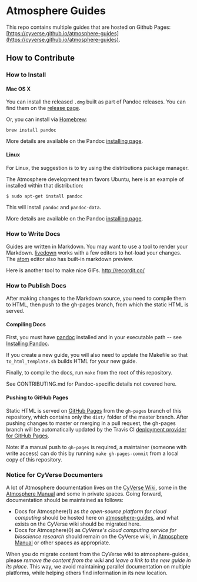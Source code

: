 # Atmosphere Guides

This repo contains multiple guides that are hosted on Github Pages:
[https://cyverse.github.io/atmosphere-guides](https://cyverse.github.io/atmosphere-guides).


## How to Contribute

### How to Install


#### Mac OS X

You can install the released `.dmg` built as part of Pandoc releases. You can find them on the [release page](https://github.com/jgm/pandoc/releases/latest).

Or, you can install via [Homebrew](https://brew.sh/):

```
brew install pandoc
```

More details are available on the Pandoc [installing page](http://pandoc.org/installing.html#mac-os-x).

#### Linux

For Linux, the suggestion is to try using the distributions package manager.

The Atmosphere development team favors Ubuntu, here is an example of installed within that distribution:

```
$ sudo apt-get install pandoc
```

This will install `pandoc` and `pandoc-data`.

More details are available on the Pandoc [installing page](http://pandoc.org/installing.html#linux).


### How to Write Docs
Guides are written in Markdown. You may want to use a tool to render your Markdown. [livedown](https://github.com/shime/livedown) works with a few editors to hot-load your changes. The [atom](https://atom.io/) editor also has built-in markdown preview.

Here is another tool to make nice GIFs.
http://recordit.co/


### How to Publish Docs
After making changes to the Markdown source, you need to compile them to HTML, then push to the gh-pages branch, from which the static HTML is served.


#### Compiling Docs
First, you must have [pandoc](http://pandoc.org/) installed and in your executable path -- see [Installing Pandoc](http://pandoc.org/installing.html).

If you create a new guide, you will also need to update the Makefile so that `to_html_template.sh` builds HTML for your new guide.

Finally, to compile the docs, run `make` from the root of this repository.

See CONTRIBUTING.md for Pandoc-specific details not covered here.


#### Pushing to GitHub Pages
Static HTML is served on [GitHub Pages](https://pages.github.com/) from the `gh-pages` branch of this repository, which contains only the `dist/` folder of the master branch. After pushing changes to master or merging in a pull request, the gh-pages branch will be automatically updated by the Travis CI [deployment provider for GitHub Pages](https://docs.travis-ci.com/user/deployment/pages/). 

Note: if a manual push to `gh-pages` is required, a maintainer (someone with write access) can do this by running `make gh-pages-commit` from a local copy of this repository.


### Notice for CyVerse Documenters
A lot of Atmosphere documentation lives on the [CyVerse Wiki](https://pods.iplantcollaborative.org/wiki/dashboard.action), some in the [Atmosphere Manual](https://pods.iplantcollaborative.org/wiki/display/atmman/Atmosphere+Manual+Table+of+Contents) and some in private spaces. Going forward, documentation should be maintained as follows:

- Docs for Atmosphere(1) as *the open-source platform for cloud computing* should be hosted here on [atmosphere-guides](https://cyverse.github.io/atmosphere-guides), and what exists on the CyVerse wiki should be migrated here.
- Docs for Atmosphere(0) as *CyVerse's cloud computing service for bioscience research* should remain on the CyVerse wiki, in [Atmosphere Manual](https://pods.iplantcollaborative.org/wiki/display/atmman/Atmosphere+Manual+Table+of+Contents) or other spaces as appropriate.

When you do migrate content from the CyVerse wiki to atmosphere-guides, please *remove the content from the wiki* and *leave a link to the new guide in its place*. This way, we avoid maintaining parallel documentation on multiple platforms, while helping others find information in its new location.

